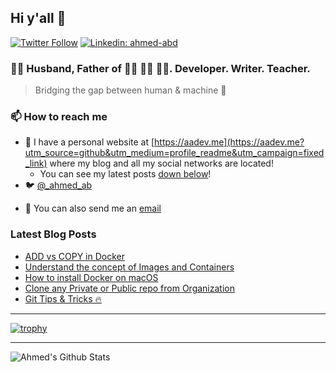 ## Hi y'all 👋

[![Twitter Follow](https://img.shields.io/twitter/follow/_ahmed_ab?label=Follow)](https://twitter.com/_ahmed_ab)
[![Linkedin: ahmed-abd](https://img.shields.io/badge/-Ahmed%20Abdulrahman-blue?style=flat-square&logo=Linkedin&logoColor=white&link=https://www.linkedin.com/in/ahmed-abd/)](https://www.linkedin.com/in/ahmed-abd/)

###  🤵🏻 Husband, Father of 👧🏻 👶🏻 👶🏻. Developer. Writer. Teacher.
> Bridging the gap between human & machine 🤖

<!-- - 🔭  I’m currently working at [Oakwood][work-website]! -->
<!-- - 🌱  I’m currently learning SwiftUI -->
<!-- - 💬  Ask me about anything related to Web Stuff including: Javascript/Typescript/React/Python/Graphql/Wordpress -->

###  📫 How to reach me

- 🔗  I have a personal website at [https://aadev.me](https://aadev.me?utm_source=github&utm_medium=profile_readme&utm_campaign=fixed_link) where my blog and all my social networks are located!
  - You can see my latest posts [down below](#latest-blog-posts)!
- 🐦  [@_ahmed_ab](https://twitter.com/_ahmed_ab)
<!-- - 💬  [Discord](https://discord.gg/kaZktBY) -->
<!-- - 🤳  [Instagram](https://www.instagram.com/a.abdulrahman16/) -->
<!-- - 📹  [Subscribe on YouTube](https://www.youtube.com/channel/UC0XFMVNa98wxAAZsvoL_XOg?sub_confirmation=1) -->
- 📧  You can also send me an [email](mailto:hello@aadev.me)

### Latest Blog Posts

<!-- BLOG:START -->
- [ADD vs COPY in Docker](https://aadev.me/writing/add-vs-copy-in-docker)
- [Understand the concept of Images and Containers](https://aadev.me/writing/understand-the-concept-of-images-and-containers)
- [How to install Docker on macOS](https://aadev.me/writing/how-to-install-docker-on-macos)
- [Clone any Private or Public repo from Organization](https://aadev.me/writing/clone-any-private-or-public-repo-from-organization)
- [Git Tips & Tricks 🔥](https://aadev.me/writing/git-tips-tricks)
<!-- BLOG:END -->

---

[![trophy](https://github-profile-trophy.vercel.app/?username=AhmedAbdulrahman&theme=onedark)](https://github.com/ryo-ma/github-profile-trophy)

---

<img align="left" alt="Ahmed's Github Stats" src="https://github-readme-stats.vercel.app/api?username=AhmedAbdulrahman&show_icons=true&hide_border=true&theme=tokyonight" />

[work-website]: https://oakwood.se
[website]: https://aadev.me
[twitter]: https://twitter.com/_ahmed_ab
[youtube]: https://www.youtube.com/channel/UC0XFMVNa98wxAAZsvoL_XOg
[instagram]: https://www.instagram.com/a.abdulrahman16/
[linkedin]: https://www.linkedin.com/in/ahmed-abd/
